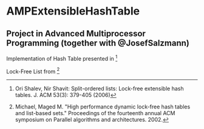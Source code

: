 # AMPExtensibleHashTable
## Project in Advanced Multiprocessor Programming (together with @JosefSalzmann)

Implementation of Hash Table presented in [^1]

Lock-Free List from [^2]



[^1]: Ori Shalev, Nir Shavit: Split-ordered lists: Lock-free extensible hash tables. J. ACM 53(3): 379-405 (2006)
[^2]: Michael, Maged M. "High performance dynamic lock-free hash tables and list-based sets." Proceedings of the fourteenth annual ACM symposium on Parallel algorithms and architectures. 2002.
